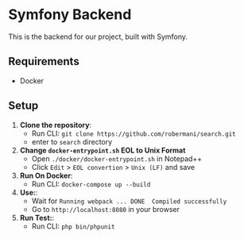 # Symfony Backend

This is the backend for our project, built with Symfony.

## Requirements

- Docker 

## Setup

1. **Clone the repository**:
   - Run CLI: `git clone https://github.com/robermani/search.git`
   - enter to `search` directory
2. **Change `docker-entrypoint.sh` EOL to Unix Format**
   - Open `./docker/docker-entrypoint.sh` in Notepad++
   - Click `Edit` > `EOL convertion` > `Unix (LF)` and save
3. **Run On Docker**:
   - Run CLI: `docker-compose up --build`
4. **Use:**:
   - Wait for `Running webpack ... DONE  Compiled successfully`
   - Go to `http://localhost:8080` in your browser
5. **Run Test:**:
   - Run CLI: `php bin/phpunit`


    

